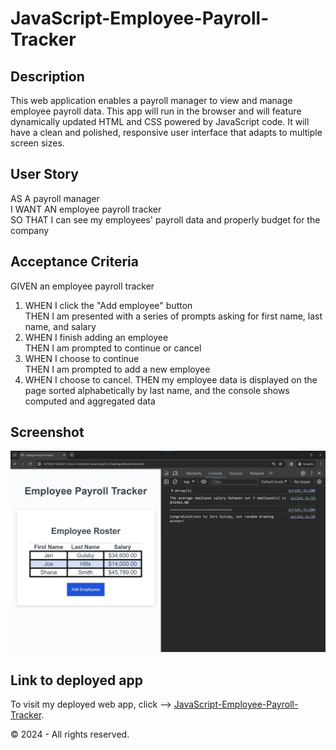 # JavaScript-Employee-Payroll-Tracker

## Description
This web application enables a payroll manager to view and manage employee payroll data. This app will run in the browser and will feature dynamically updated HTML and CSS powered by JavaScript code. It will have a clean and polished, responsive user interface that adapts to multiple screen sizes.

## User Story
AS A payroll manager  
I WANT AN employee payroll tracker  
SO THAT I can see my employees' payroll data and properly budget for the company  

## Acceptance Criteria
GIVEN an employee payroll tracker  
1. WHEN I click the "Add employee" button  
THEN I am presented with a series of prompts asking for first name, last name, and salary  
2. WHEN I finish adding an employee  
THEN I am prompted to continue or cancel  
3. WHEN I choose to continue  
THEN I am prompted to add a new employee  
4. WHEN I choose to cancel. 
THEN my employee data is displayed on the page sorted alphabetically by last name, and the console shows computed and aggregated data

## Screenshot
![Screenshot of JavaScript-Employee-Payroll-Tracker app](Assets/03-javascript-homework-console-demo.png)

## Link to deployed app
To visit my deployed web app, click --> [JavaScript-Employee-Payroll-Tracker](https://ngojohn2002.github.io/JavaScript-Employee-Payroll-Tracker/).


  
  
  
&copy; 2024 - All rights reserved.